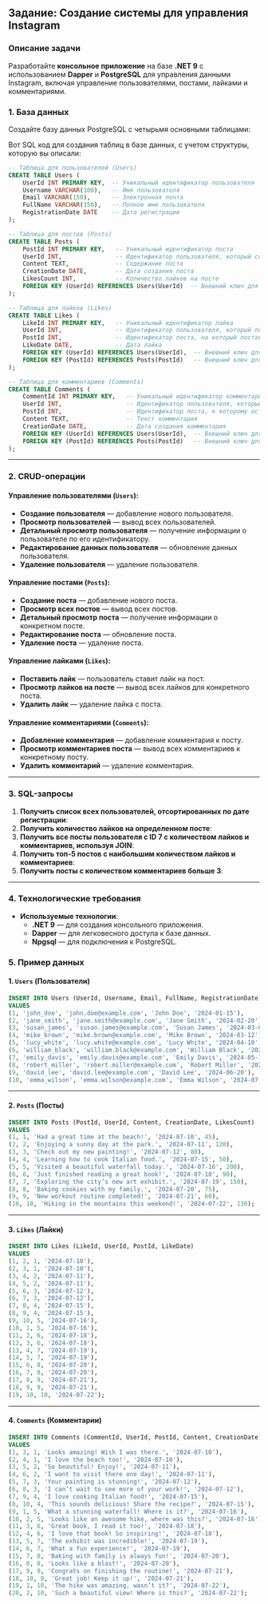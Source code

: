 ## Задание: Создание системы для управления Instagram

### Описание задачи
Разработайте **консольное приложение** на базе **.NET 9** с использованием **Dapper** и **PostgreSQL** для управления данными Instagram, включая управление пользователями, постами, лайками и комментариями.

### 1. База данных
Создайте базу данных PostgreSQL с четырьмя основными таблицами:

Вот SQL код для создания таблиц в базе данных, с учетом структуры, которую вы описали:

```sql
-- Таблица для пользователей (Users)
CREATE TABLE Users (
    UserId INT PRIMARY KEY,  -- Уникальный идентификатор пользователя
    Username VARCHAR(100),   -- Имя пользователя
    Email VARCHAR(150),      -- Электронная почта
    FullName VARCHAR(150),   -- Полное имя пользователя
    RegistrationDate DATE    -- Дата регистрации
);

-- Таблица для постов (Posts)
CREATE TABLE Posts (
    PostId INT PRIMARY KEY,   -- Уникальный идентификатор поста
    UserId INT,               -- Идентификатор пользователя, который создал пост
    Content TEXT,             -- Содержание поста
    CreationDate DATE,        -- Дата создания поста
    LikesCount INT,           -- Количество лайков на посте
    FOREIGN KEY (UserId) REFERENCES Users(UserId)  -- Внешний ключ для связи с таблицей Users
);

-- Таблица для лайков (Likes)
CREATE TABLE Likes (
    LikeId INT PRIMARY KEY,   -- Уникальный идентификатор лайка
    UserId INT,               -- Идентификатор пользователя, который поставил лайк
    PostId INT,               -- Идентификатор поста, на который поставлен лайк
    LikeDate DATE,            -- Дата лайка
    FOREIGN KEY (UserId) REFERENCES Users(UserId),  -- Внешний ключ для связи с таблицей Users
    FOREIGN KEY (PostId) REFERENCES Posts(PostId)   -- Внешний ключ для связи с таблицей Posts
);

-- Таблица для комментариев (Comments)
CREATE TABLE Comments (
    CommentId INT PRIMARY KEY,   -- Уникальный идентификатор комментария
    UserId INT,                  -- Идентификатор пользователя, который оставил комментарий
    PostId INT,                  -- Идентификатор поста, к которому оставлен комментарий
    Content TEXT,                -- Текст комментария
    CreationDate DATE,           -- Дата создания комментария
    FOREIGN KEY (UserId) REFERENCES Users(UserId),  -- Внешний ключ для связи с таблицей Users
    FOREIGN KEY (PostId) REFERENCES Posts(PostId)   -- Внешний ключ для связи с таблицей Posts
);
```

---

### 2. CRUD-операции

#### Управление пользователями (`Users`):
- **Создание пользователя** — добавление нового пользователя.  
- **Просмотр пользователей** — вывод всех пользователей.  
- **Детальный просмотр пользователя** — получение информации о пользователе по его идентификатору.  
- **Редактирование данных пользователя** — обновление данных пользователя.  
- **Удаление пользователя** — удаление пользователя.

#### Управление постами (`Posts`):
- **Создание поста** — добавление нового поста.  
- **Просмотр всех постов** — вывод всех постов.  
- **Детальный просмотр поста** — получение информации о конкретном посте.  
- **Редактирование поста** — обновление поста.  
- **Удаление поста** — удаление поста.

#### Управление лайками (`Likes`):
- **Поставить лайк** — пользователь ставит лайк на пост.  
- **Просмотр лайков на посте** — вывод всех лайков для конкретного поста.  
- **Удалить лайк** — удаление лайка с поста.

#### Управление комментариями (`Comments`):
- **Добавление комментария** — добавление комментария к посту.  
- **Просмотр комментариев поста** — вывод всех комментариев к конкретному посту.  
- **Удалить комментарий** — удаление комментария.

---

### 3. SQL-запросы

1. **Получить список всех пользователей, отсортированных по дате регистрации**:
2. **Получить количество лайков на определенном посте**:
3. **Получить все посты пользователя с ID 7 с количеством лайков и комментариев, используя JOIN**:
4. **Получить топ-5 постов с наибольшим количеством лайков и комментариев**:
5. **Получить посты с количеством комментариев больше 3**:

---

### 4. Технологические требования

- **Используемые технологии**:  
  - **.NET 9** — для создания консольного приложения.  
  - **Dapper** — для легковесного доступа к базе данных.  
  - **Npgsql** — для подключения к PostgreSQL.


### 5. Пример данных

#### 1. **`Users` (Пользователи)**

```sql
INSERT INTO Users (UserId, Username, Email, FullName, RegistrationDate)
VALUES
(1, 'john_doe', 'john.doe@example.com', 'John Doe', '2024-01-15'),
(2, 'jane_smith', 'jane.smith@example.com', 'Jane Smith', '2024-02-20'),
(3, 'susan_james', 'susan.james@example.com', 'Susan James', '2024-03-05'),
(4, 'mike_brown', 'mike.brown@example.com', 'Mike Brown', '2024-03-12'),
(5, 'lucy_white', 'lucy.white@example.com', 'Lucy White', '2024-04-10'),
(6, 'william_black', 'william.black@example.com', 'William Black', '2024-05-01'),
(7, 'emily_davis', 'emily.davis@example.com', 'Emily Davis', '2024-05-15'),
(8, 'robert_miller', 'robert.miller@example.com', 'Robert Miller', '2024-06-02'),
(9, 'david_lee', 'david.lee@example.com', 'David Lee', '2024-06-20'),
(10, 'emma_wilson', 'emma.wilson@example.com', 'Emma Wilson', '2024-07-01');
```

---

#### 2. **`Posts` (Посты)**

```sql
INSERT INTO Posts (PostId, UserId, Content, CreationDate, LikesCount)
VALUES
(1, 1, 'Had a great time at the beach!', '2024-07-10', 45),
(2, 2, 'Enjoying a sunny day at the park.', '2024-07-11', 120),
(3, 3, 'Check out my new painting!', '2024-07-12', 80),
(4, 4, 'Learning how to cook Italian food.', '2024-07-15', 50),
(5, 5, 'Visited a beautiful waterfall today.', '2024-07-16', 200),
(6, 6, 'Just finished reading a great book!', '2024-07-18', 90),
(7, 7, 'Exploring the city’s new art exhibit.', '2024-07-19', 150),
(8, 8, 'Baking cookies with my family.', '2024-07-20', 75),
(9, 9, 'New workout routine completed!', '2024-07-21', 60),
(10, 10, 'Hiking in the mountains this weekend!', '2024-07-22', 130);
```

---

#### 3. **`Likes` (Лайки)**

```sql
INSERT INTO Likes (LikeId, UserId, PostId, LikeDate)
VALUES
(1, 2, 1, '2024-07-10'),
(2, 3, 1, '2024-07-10'),
(3, 4, 2, '2024-07-11'),
(4, 5, 2, '2024-07-11'),
(5, 6, 3, '2024-07-12'),
(6, 7, 3, '2024-07-12'),
(7, 8, 4, '2024-07-15'),
(8, 9, 4, '2024-07-15'),
(9, 10, 5, '2024-07-16'),
(10, 1, 5, '2024-07-16'),
(11, 2, 6, '2024-07-18'),
(12, 3, 6, '2024-07-18'),
(13, 4, 7, '2024-07-19'),
(14, 5, 7, '2024-07-19'),
(15, 6, 8, '2024-07-20'),
(16, 7, 8, '2024-07-20'),
(17, 8, 9, '2024-07-21'),
(18, 9, 9, '2024-07-21'),
(19, 10, 10, '2024-07-22');
```

---

#### 4. **`Comments` (Комментарии)**

```sql
INSERT INTO Comments (CommentId, UserId, PostId, Content, CreationDate)
VALUES
(1, 3, 1, 'Looks amazing! Wish I was there.', '2024-07-10'),
(2, 4, 1, 'I love the beach too!', '2024-07-10'),
(3, 5, 2, 'So beautiful! Enjoy!', '2024-07-11'),
(4, 6, 2, 'I want to visit there one day!', '2024-07-11'),
(5, 7, 3, 'Your painting is stunning!', '2024-07-12'),
(6, 8, 3, 'I can’t wait to see more of your work!', '2024-07-12'),
(7, 9, 4, 'I love cooking Italian food!', '2024-07-15'),
(8, 10, 4, 'This sounds delicious! Share the recipe?', '2024-07-15'),
(9, 1, 5, 'What a stunning waterfall! Where is it?', '2024-07-16'),
(10, 2, 5, 'Looks like an awesome hike, where was this?', '2024-07-16'),
(11, 3, 6, 'Great book, I read it too!', '2024-07-18'),
(12, 4, 6, 'I love that book! So inspiring!', '2024-07-18'),
(13, 5, 7, 'The exhibit was incredible!', '2024-07-19'),
(14, 6, 7, 'What a fun experience!', '2024-07-19'),
(15, 7, 8, 'Baking with family is always fun!', '2024-07-20'),
(16, 8, 8, 'Looks like a blast!', '2024-07-20'),
(17, 9, 9, 'Congrats on finishing the routine!', '2024-07-21'),
(18, 10, 9, 'Great job! Keep it up!', '2024-07-21'),
(19, 1, 10, 'The hike was amazing, wasn’t it?', '2024-07-22'),
(20, 2, 10, 'Such a beautiful view! Where is this?', '2024-07-22');
```